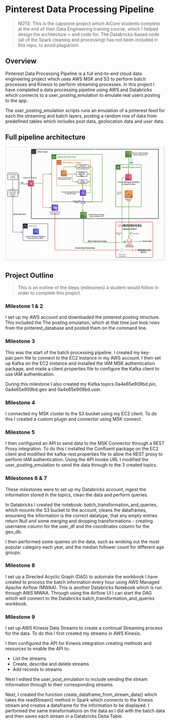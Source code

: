 # Pinterest Data Processing Pipeline

> NOTE: This is the capstone project which AiCore students complete at the end of their Data Engineering training course, which I helped design the architecture  > and code for. The Databricks-based code (all of the Spark cleaning and processing) has not been included in this repo, to avoid plagiarism.

## Overview

Pinterest Data Processing Pipeline is a full end-to-end cloud data engineering project which uses AWS MSK and S3 to perform batch processes and Kinesis to perform streaming processes. In this project I have completed a data processing pipeline using AWS and Databricks which connects to a user_posting_emulation to emulate real users posting to the app.

The user_posting_emulation scripts runs an emulation of a pinterest feed for each the streaming and batch layers, posting a random row of data from predefined tables which includes post data, geolocation data and user data.

## Full pipeline architecture 
![](/images/architecture.png)

## Project Outline

> This is an outline of the steps (milesones) a student would follow in order to complete this project. 

### Milestone 1 & 2
I set up my AWS account and downloaded the pinterest posting structure. This included the The posting emulation, which at that time just took rows from the pinterest_database and posted them on the command line. 

### Milestone 3
This was the start of the batch processing pipeline. I created my key-pair.pem file to connect to the EC2 instance in my AWS account. I then set up Kafka on the EC2 instance and installed the IAM MSK authentication package, and made a client.properties file to configure the Kafka client to use IAM authentication.

During this milestone I also created my Kafka topics 0a4e65e909bd.pin, 0a4e65e909bd.geo and 0a4e65e909bd.user.

### Milestone 4

I connected my MSK cluster to the S3 bucket using my EC2 client. To do this I created a custom plugin and connector using MSK connect.

### Milestone 5

I then configured an API to send data to the MSK Connector through a REST Proxy integration. To do this I installed the Confluent package on the EC2 client and modified the kafka-rest.properties file to allow the REST proxy to perform IAM authentication. Using the API invoke URL I modified the user_posting_emulation to send the data through to the 3 created topics. 

### Milestones 6 & 7

These milestones were to set up my Databricks account, ingest the information stored in the topics, clean the data and perform queries.

In Databricks I created the notebook: batch_transformation_and_queries, which mounts the S3 bucket to the account, cleans the dataframes, ensureing the information is the correct datatype, that any empty entries return Null and some merging and dropping transformations - creating username column for the user_df and the coordinates column for the geo_db.

I then performed some queries on the data, such as wroking out the most popular category each year, and the median follower count for different age groups. 

### Milestone 8

I set up a Directed Acyclic Graph (DAG) to automate the workbook I have created to process the batch information every hour using AWS Managed Apache Airflow (MWAA). This is another Databricks Notebook which is run through AWS MWAA. Through using the Airflow UI I can start the DAG which will connect to the Databricks batch_transformation_and_queries workbook.

### Milestone 9

I set up AWS Kinesis Data Streams to create a continual Streaming process for the data. To do this I first created my streams in AWS Kinesis. 

I then configured the API for Kinesis integration creating methods and resources to enable the API to:
- List the streams
- Create, describe and delete streams 
- Add records to streams

Next I edited the user_post_emulation to include sending the stream information through to their corresponding streams. 

Next, I created the function create_dataframe_from_stream_data() which takes the readStream() method in Spark which connects to the Kinesis stream and creates a dataframe for the information to be displayed.
I performed the same transformations on the data as I did with the batch data and then saves each stream in a Databricks Delta Table.